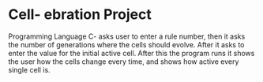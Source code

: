 # Cell- ebration Project
Programming Language C- asks user to enter a rule number, then it asks the number of generations where the cells should evolve. After it asks to enter the value for the initial active cell. After this the program runs it shows the user how the cells change every time, and shows how active every single cell is.

